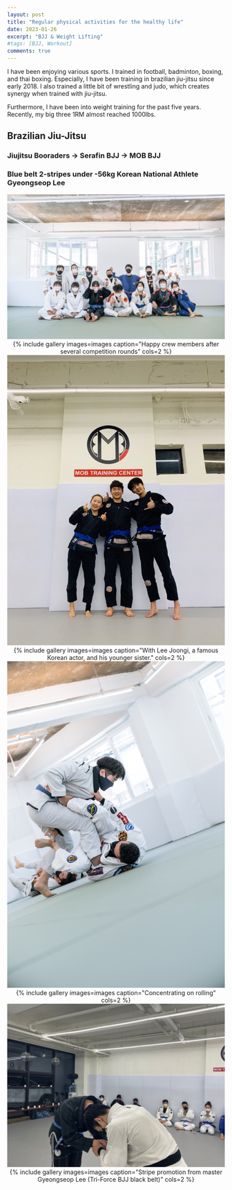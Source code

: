 ```yaml
---
layout: post
title: "Regular physical activities for the healthy life"
date: 2023-01-26
excerpt: "BJJ & Weight Lifting"
#tags: [BJJ, Workout]
comments: true
---
```


I have been enjoying various sports. I trained in football, badminton, boxing, and thai boxing. Especially, I have been training in brazilian jiu-jitsu since early 2018. I also trained a little bit of wrestling and judo, which creates synergy when trained with jiu-jitsu.

Furthermore, I have been into weight training for the past five years. Recently, my big three 1RM almost reached 1000lbs.

## Brazilian Jiu-Jitsu 

### Jiujitsu Booraders -> Serafin BJJ -> MOB BJJ 
### Blue belt 2-stripes under -56kg Korean National Athlete Gyeongseop Lee

<img src="/assets/img/BJJ4.jpeg">
<center>{% include gallery images=images caption="Happy crew members after several competition rounds" cols=2 %}<center>
    
<img src="/assets/img/BJJ1.jpeg">
<center>{% include gallery images=images caption="With Lee Joongi, a famous Korean actor, and his younger sister." cols=2 %}<center>

<img src="/assets/img/BJJ2.jpeg">
<center>{% include gallery images=images caption="Concentrating on rolling" cols=2 %}<center>

<img src="/assets/img/BJJ3.jpeg">
<center>{% include gallery images=images caption="Stripe promotion from master Gyeongseop Lee (Tri-Force BJJ black belt)" cols=2 %}<center>

